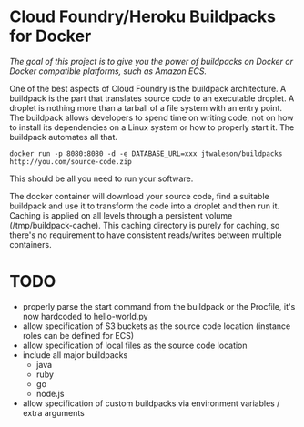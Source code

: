 Cloud Foundry/Heroku Buildpacks for Docker
===

*The goal of this project is to give you the power of buildpacks on Docker or Docker compatible platforms, such as Amazon ECS.*

One of the best aspects of Cloud Foundry is the buildpack architecture. A buildpack is the part that translates source code to an executable droplet. A droplet is nothing more than a tarball of a file system with an entry point. The buildpack allows developers to spend time on writing code, not on how to install its dependencies on a Linux system or how to properly start it. The buildpack automates all that.

    docker run -p 8080:8080 -d -e DATABASE_URL=xxx jtwaleson/buildpacks http://you.com/source-code.zip

This should be all you need to run your software.

The docker container will download your source code, find a suitable buildpack and use it to transform the code into a droplet and then run it. Caching is applied on all levels through a persistent volume (/tmp/buildpack-cache). This caching directory is purely for caching, so there's no requirement to have consistent reads/writes between multiple containers.


TODO
===
- properly parse the start command from the buildpack or the Procfile, it's now hardcoded to hello-world.py
- allow specification of S3 buckets as the source code location (instance roles can be defined for ECS)
- allow specification of local files as the source code location
- include all major buildpacks
  * java
  * ruby
  * go
  * node.js
- allow specification of custom buildpacks via environment variables / extra arguments
